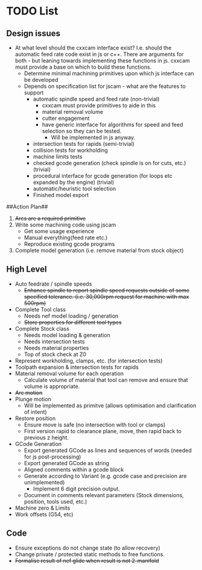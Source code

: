 # TODO List #

## Design issues ##
 * At what level should the cxxcam interface exist?
   I.e. should the automatic feed rate code exist in js or c++. There are arguments for both - but leaning towards implementing these functions in js. cxxcam must provide a base on which to build these functions.
    - Determine minimal machining primitives upon which js interface can be developed
    - Depends on specification list for jscam - what are the features to support
       * automatic spindle speed and feed rate (non-trivial)
          - cxxcam must provide primitives to aide in this
          - material removal volume
          - cutter engagement
          - have generic interface for algorithms for speed and feed selection so they can be tested. 
             - Will be implemented in js anyway.
       * intersection tests for rapids (semi-trivial)
       * collision tests for workholding
       * machine limits tests
       * checked gcode generation (check spindle is on for cuts, etc.) (trivial)
       * procedural interface for gcode generation (for loops etc expanded by the engine) (trivial)
       * automatic/heuristic tool selection
       * Finished model export

##Action Plan##
 1. ~~Arcs are a required primitive~~
 2. Write some machining code using jscam
    * Get some usage experience
    * Manual everything(feed rate etc.)
    * Reproduce existing gcode programs
 3. Complete model generation (i.e. remove material from stock object)

## High Level ##
 * Auto feedrate / spindle speeds
    - ~~Enhance spindle to report spindle speed requests outside of some specified tolerance. (i.e. 30,000rpm request for machine with max 500rpm)~~
 * Complete Tool class
    - Needs nef model loading / generation
    - ~~Store properties for different tool types~~
 * Complete Stock class
    - Needs model loading & generation
    - Needs intersection tests
    - Needs material properties
    - Top of stock check at Z0
 * Represent workholding, clamps, etc. (for intersection tests)
 * Toolpath expansion & intersection tests for rapids
 * Material removal volume for each operation
    - Calculate volume of material that tool can remove and ensure that volume is appropriate.
 * ~~Arc motion~~
 * Plunge motion
    * Will be implemented as primitve (allows optimisation and clarification of intent)
 * Restore position
    - Ensure move is safe (no intersection with tool or clamps)
    - First version rapid to clearance plane, move, then rapid back to previous z height.
 * GCode Generation
    - Export generated GCode as lines and sequences of words (needed for js post-processing)
    - Export generated GCode as string
    - Aligned comments within a gcode block
    - Generate according to Variant (e.g. gcode case and precision are unimplemented)
       - Implement 6 digit precision output.
    - Document in comments relevant parameters (Stock dimensions, position, tools used, etc.)
 * Machine zero & Limits
 * Work offsets (G54, etc)

## Code ##
 * Ensure exceptions do not change state (to allow recovery)
 * Change private / protected static methods to free functions.
 * ~~Formalise result of nef glide when result is not 2-manifold~~
